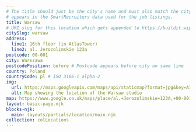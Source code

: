 ```yaml
---
# The title should just be the city's name and must also match the city name as it
# appears in the SmartRecruiters data used for the job listings.
title: Warsaw
# URI slug for this location which gets appended to https://buildit.wiprodigital.com/thing/
citySlug: warsaw
address:
  line1: 16th floor (in AtlasTower)
  line2: al. Jerozolimskie 123a
postcode: 00-001
city: Warszawa
postcodePosition: before # Postcode appears before city on same line
country: Poland
countryCode: pl # ISO 3166-1 alpha-2
img: 
  url: https://maps.googleapis.com/maps/api/staticmap?format=jpg&key=AIzaSyAa-P3u_B9zTs_DJ_dXRK5og7r3_n7vlT0&maptype=roadmap&scale=2&size=425x300&markers=52.2246384,20.9911192&zoom=15
  alt: Map showing the location of the Warsaw studio
map: https://www.google.co.uk/maps/place/al.+Jerozolimskie+123A,+00-001+Warszawa/@52.2248373,20.9890832,17z/data=!3m1!4b1!4m5!3m4!1s0x471ecc912dcfbc11:0x914920fa7b955f73!8m2!3d52.2248373!4d20.9912719
layout: basic-page.njk
blocks-njk:
  main: layouts/partials/location/main.njk
collection: colLocations
---
```

